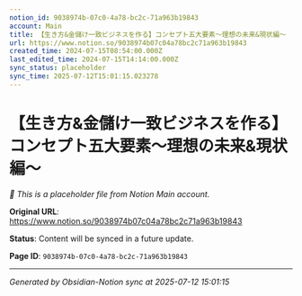 ```yaml
---
notion_id: 9038974b-07c0-4a78-bc2c-71a963b19843
account: Main
title: 【生き方&金儲け一致ビジネスを作る】コンセプト五大要素〜理想の未来&現状編〜
url: https://www.notion.so/9038974b07c04a78bc2c71a963b19843
created_time: 2024-07-15T08:54:00.000Z
last_edited_time: 2024-07-15T14:14:00.000Z
sync_status: placeholder
sync_time: 2025-07-12T15:01:15.023278
---
```


# 【生き方&金儲け一致ビジネスを作る】コンセプト五大要素〜理想の未来&現状編〜

*🔄 This is a placeholder file from Notion Main account.*

**Original URL**: https://www.notion.so/9038974b07c04a78bc2c71a963b19843

**Status**: Content will be synced in a future update.

**Page ID**: `9038974b-07c0-4a78-bc2c-71a963b19843`

---

*Generated by Obsidian-Notion sync at 2025-07-12 15:01:15*

